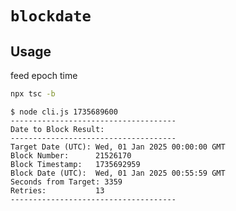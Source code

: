 # `blockdate`


## Usage


feed epoch time

```bash
npx tsc -b
```

```console
$ node cli.js 1735689600
-------------------------------------
Date to Block Result:
-------------------------------------
Target Date (UTC): Wed, 01 Jan 2025 00:00:00 GMT
Block Number:      21526170
Block Timestamp:   1735692959
Block Date (UTC):  Wed, 01 Jan 2025 00:55:59 GMT
Seconds from Target: 3359
Retries:           13
-------------------------------------

```
